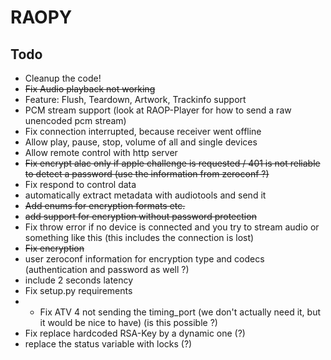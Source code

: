 # RAOPY

## Todo
- Cleanup the code! 
- ~~Fix Audio playback not working~~
- Feature: Flush, Teardown, Artwork, Trackinfo support
- PCM stream support (look at RAOP-Player for how to send a raw unencoded pcm stream) 
- Fix connection interrupted, because receiver went offline 
- Allow play, pause, stop, volume of all and single devices
- Allow remote control with http server
- ~~Fix encrypt alac only if apple challenge is requested / 401 is not reliable to detect a password (use the information from zeroconf ?)~~
- Fix respond to control data	
- automatically extract metadata with audiotools and send it
- ~~Add enums for encryption formats etc.~~
- ~~add support for encryption without password protection~~
- Fix throw error if no device is connected and you try to stream audio or something like this (this includes the connection is lost)
- ~~Fix encryption~~
- user zeroconf information for encryption type and codecs (authentication and password as well ?)
- include 2 seconds latency
- Fix setup.py requirements
- - Fix ATV 4 not sending the timing_port (we don't actually need it, but it would be nice to have) (is this possible ?)
- Fix replace hardcoded RSA-Key by a dynamic one (?)
- replace the status variable with locks (?) 